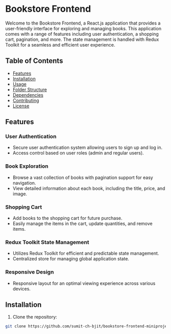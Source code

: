 # Bookstore Frontend

Welcome to the Bookstore Frontend, a React.js application that provides a user-friendly interface for exploring and managing books. This application comes with a range of features including user authentication, a shopping cart, pagination, and more. The state management is handled with Redux Toolkit for a seamless and efficient user experience.

## Table of Contents

- [Features](#features)
- [Installation](#installation)
- [Usage](#usage)
- [Folder Structure](#folder-structure)
- [Dependencies](#dependencies)
- [Contributing](#contributing)
- [License](#license)

## Features

### User Authentication

- Secure user authentication system allowing users to sign up and log in.
- Access control based on user roles (admin and regular users).

### Book Exploration

- Browse a vast collection of books with pagination support for easy navigation.
- View detailed information about each book, including the title, price, and image.

### Shopping Cart

- Add books to the shopping cart for future purchase.
- Easily manage the items in the cart, update quantities, and remove items.

### Redux Toolkit State Management

- Utilizes Redux Toolkit for efficient and predictable state management.
- Centralized store for managing global application state.

### Responsive Design

- Responsive layout for an optimal viewing experience across various devices.

## Installation

1. Clone the repository:

```bash
git clone https://github.com/sumit-ch-bjit/bookstore-frontend-miniproject.git
```
